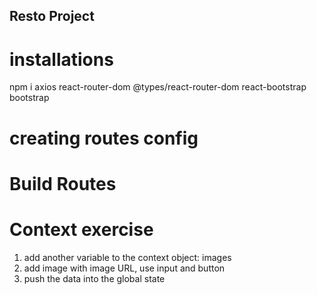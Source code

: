 ## Resto Project

# installations
npm i axios react-router-dom @types/react-router-dom  react-bootstrap bootstrap


# creating routes config

# Build Routes


# Context exercise
1. add another variable to the context object: images
2. add image with image URL, use input and button
3. push the data into the global state